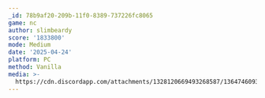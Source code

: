 ```yaml
---
_id: 78b9af20-209b-11f0-8389-737226fc8065
game: nc
author: slimbeardy
score: '1833800'
mode: Medium
date: '2025-04-24'
platform: PC
method: Vanilla
media: >-
  https://cdn.discordapp.com/attachments/1328120669493268587/1364746093321261207/image.png?ex=680aca58&is=680978d8&hm=8f5b7f6bcafd44057e0f3d831f7f6ad5b2ac25b84e3009cd1676e4adcd1e275e&
---
```


